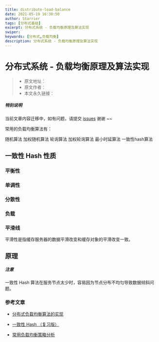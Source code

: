 ```yaml
---
title: distribute-load-balance
date: 2021-05-19 16:30:50
author: Starrier
tags: [分布式基础]
excerpt: 分布式系统 - 负载均衡原理及算法实现
swiper:
keywords: [分布式,负载均衡]
description: 分布式系统 - 负载均衡原理及算法实现
---
```


# 分布式系统 - 负载均衡原理及算法实现

> * 原文地址：[]()
> * 原文作者：[]()
> * 本文永久链接：[]()

##### **特别说明**

当前文章内容迁移中，如有问题，请提交 [issues](https://github.com/Starrier/starrier.github.io/issues) 谢谢 ~~

常用的负载均衡算法有：

随机算法
加权随机算法
轮询算法
加权轮询算法
最小时延算法
一致性hash算法


## 一致性 Hash 性质

### 平衡性


### 单调性

### 分散性

### 负载



### 平滑线

平滑性是指缓存服务器的数据平滑改变和缓存对象的平滑改变一致。

## 原理


##### 注意

一致性 Hash 算法在服务节点太少时，容易因为节点分布不均匀导致数据倾斜问题。




### 参考文章

- [分布式负载均衡算法的实现](https://www.cnblogs.com/lgjlife/p/10727245.html)

- [一致性 Hash （复习版）](https://blog.csdn.net/weixin_41896463/article/details/106304145)

- [常用负载均衡策略分析](https://www.jianshu.com/p/d7e173d212a8)
